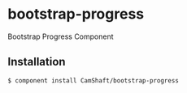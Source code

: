
# bootstrap-progress

  Bootstrap Progress Component


## Installation

    $ component install CamShaft/bootstrap-progress
